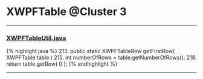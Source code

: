 # XWPFTable @Cluster 3

***

### [XWPFTableUtil.java](https://searchcode.com/codesearch/view/96672636/)
{% highlight java %}
213. public static XWPFTableRow getFirstRow( XWPFTable table )
215.     int numberOfRows = table.getNumberOfRows();
218.         return table.getRow( 0 );
{% endhighlight %}

***

